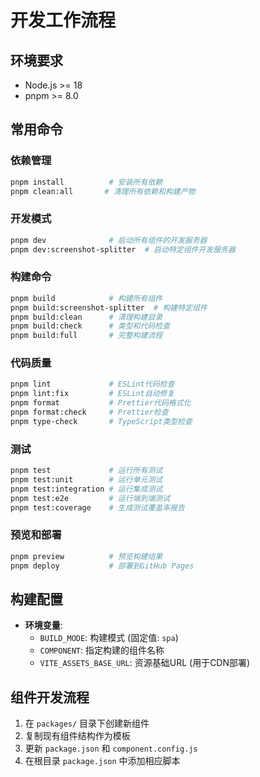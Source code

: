 # 开发工作流程

## 环境要求
- Node.js >= 18
- pnpm >= 8.0

## 常用命令

### 依赖管理
```bash
pnpm install          # 安装所有依赖
pnpm clean:all       # 清理所有依赖和构建产物
```

### 开发模式
```bash
pnpm dev              # 启动所有组件的开发服务器
pnpm dev:screenshot-splitter  # 启动特定组件开发服务器
```

### 构建命令
```bash
pnpm build            # 构建所有组件
pnpm build:screenshot-splitter  # 构建特定组件
pnpm build:clean      # 清理构建目录
pnpm build:check      # 类型和代码检查
pnpm build:full       # 完整构建流程
```

### 代码质量
```bash
pnpm lint             # ESLint代码检查
pnpm lint:fix         # ESLint自动修复
pnpm format           # Prettier代码格式化
pnpm format:check     # Prettier检查
pnpm type-check       # TypeScript类型检查
```

### 测试
```bash
pnpm test             # 运行所有测试
pnpm test:unit        # 运行单元测试
pnpm test:integration # 运行集成测试
pnpm test:e2e         # 运行端到端测试
pnpm test:coverage    # 生成测试覆盖率报告
```

### 预览和部署
```bash
pnpm preview          # 预览构建结果
pnpm deploy           # 部署到GitHub Pages
```

## 构建配置
- **环境变量**: 
  - `BUILD_MODE`: 构建模式 (固定值: `spa`)
  - `COMPONENT`: 指定构建的组件名称
  - `VITE_ASSETS_BASE_URL`: 资源基础URL (用于CDN部署)

## 组件开发流程
1. 在 `packages/` 目录下创建新组件
2. 复制现有组件结构作为模板
3. 更新 `package.json` 和 `component.config.js`
4. 在根目录 `package.json` 中添加相应脚本